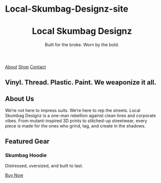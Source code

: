 # Local-Skumbag-Designz-site
<!DOCTYPE html>
<html lang="en">
<head>
  <meta charset="UTF-8" />
  <meta name="viewport" content="width=device-width, initial-scale=1.0" />
  <title>Local Skumbag Designz</title>
  <link rel="stylesheet" href="style.css" />
  <script src="https://payhip.com/buy_button.js" async></script>
</head>
<body>

  <header>
    <h1>Local Skumbag Designz</h1>
    <p>Built for the broke. Worn by the bold.</p>
  </header>

  <nav>
    <a href="#about">About</a>
    <a href="#shop">Shop</a>
    <a href="#contact">Contact</a>
  </nav>

  <div class="hero">
    <h2>Vinyl. Thread. Plastic. Paint. We weaponize it all.</h2>
  </div>

  <section id="about">
    <h2>About Us</h2>
    <p>
      We’re not here to impress suits. We’re here to rep the streets. Local Skumbag Designz is a one-man rebellion against clean lines and corporate vibes. From mutant-inspired 3D prints to stitched-up streetwear, every piece is made for the ones who grind, tag, and create in the shadows.
    </p>
  </section>

  <section id="shop">
    <h2>Featured Gear</h2>
    <div class="products">
      <div class="product">
        <h3>Skumbag Hoodie</h3>
        <p>Distressed, oversized, and built to last.</p>
        <a href="https://payhip.com/b/XXXXX" class="payhip-buy-button" data-theme="green">Buy Now</a>
      </div>
      <div class="product">

